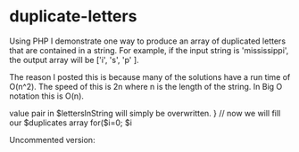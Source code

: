 duplicate-letters
=================

Using PHP I demonstrate one way to produce an array of duplicated letters that are contained in a string. For example, if the input string is 'mississippi', the output array will be ['i', 's', 'p' ].

The reason I posted this is because many of the solutions have a run time of O(n^2).
The speed of this is 2n where n is the length of the string. In Big O notation this is O(n). 


<?php 

	function findDuplicates($string)
	{
		if(strlen($string) == 0) break;
		// prepare 2 arrays (they will be associative arrays)
		$lettersInString = []; // an  array that will contain unique letters of the string i.e. if the string is 'doggy', the array will be ['d', 'o', 'g', 'y'] 
		$duplicates = []; // this will be our answer, which is an array that contains all the duplicated letters

		// we will fill the $lettersInString array
		for($i=0; $i<strlen($string); $i++)
		{ // loop through each letter of the string and set it as a key in the associative array $lettersInString
			$letter = $string[$i];
			$lettersInString[$letter] = 0; // the value 0 represents how many times a letter has been found. So far we haven't started searching, we will do this in the next for loop. If the letter appears multiple times in the string, the key=>value pair in $lettersInString will simply be overwritten. 
		}

		// now we will fill our $duplicates array
		for($i=0; $i<strlen($string); $i++)
		{// for each letter we find in the string, we will increment that key's value in the $lettersInString associative array
			$letter = $string[$i];
			$lettersInString[$letter]++;

			// if a letter in $lettersInString has been incremented twice that means it was found 2 times and therefore that letter belongs in the duplicate array
			if($lettersInString[$letter] == 2) $duplicates[] = $string[$i];
		}
		return $duplicates;
	}

	$string = 'mississippi';
	var_dump(findDuplicates($string));

?>

Uncommented version: 

<?php 

	function findDuplicates($string)
	{
		if(strlen($string) == 0) break;
		
		$lettersInString = []; 
		$duplicates = []; 
		
		for($i=0; $i<strlen($string); $i++)
		{ 
			$letter = $string[$i];
			$lettersInString[$letter] = 0; 
		}

		for($i=0; $i<strlen($string); $i++)
		{
			$letter = $string[$i];
			$lettersInString[$letter]++;

			if($lettersInString[$letter] == 2) $duplicates[] = $string[$i];
		}
		return $duplicates;
	}

	$string = 'mississippi';
	var_dump(findDuplicates($string));
	
?>
